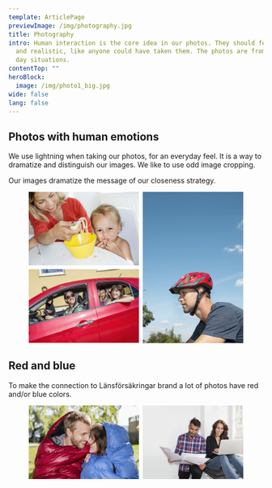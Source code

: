 ```yaml
---
template: ArticlePage
previewImage: /img/photography.jpg
title: Photography
intro: Human interaction is the core idea in our photos. They should feel simple
  and realistic, like anyone could have taken them. The photos are from every
  day situations.
contentTop: ""
heroBlock:
  image: /img/photo1_big.jpg
wide: false
lang: false
---
```

## Photos with human emotions

We use lightning when taking our photos, for an everyday feel. It is a way to dramatize and distinguish our images. We like to use odd image cropping.

Our images dramatize the message of our closeness strategy.

<figure class="Image Image__border Image__wide"><img src="/img/photos_people.jpg" srcset="/img/photos_people.jpg 2x" alt=""><figcaption><div class="Image__caption"></div></figcaption></figure>

## Red and blue

To make the connection to Länsförsäkringar brand a lot of photos have red and/or blue colors. 

<figure class="Image Image__border Image__wide"><img src="/img/photos_red_blue.jpg" srcset="/img/photos_red_blue.jpg 2x" alt=""><figcaption><div class="Image__caption"></div></figcaption></figure>